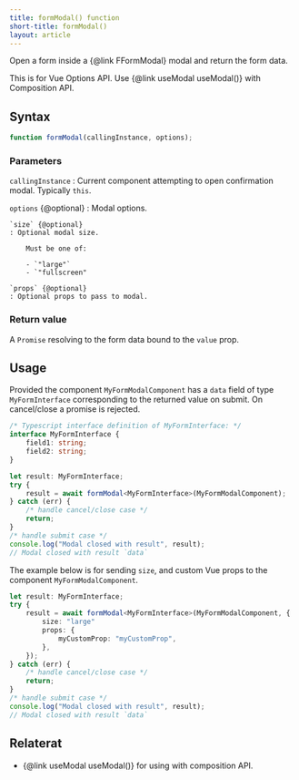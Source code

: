 ```yaml
---
title: formModal() function
short-title: formModal()
layout: article
---
```


Open a form inside a {@link FFormModal} modal and return the form data.

This is for Vue Options API.
Use {@link useModal useModal()} with Composition API.

## Syntax

```ts
function formModal(callingInstance, options);
```

### Parameters

`callingInstance`
: Current component attempting to open confirmation modal. Typically `this`.

`options` {@optional}
: Modal options.

    `size` {@optional}
    : Optional modal size.

        Must be one of:

    	- `"large"`
    	- `"fullscreen"

    `props` {@optional}
    : Optional props to pass to modal.

### Return value

A `Promise` resolving to the form data bound to the `value` prop.

## Usage

Provided the component `MyFormModalComponent` has a `data` field of type `MyFormInterface` corresponding to the returned value on submit.
On cancel/close a promise is rejected.

```ts
/* Typescript interface definition of MyFormInterface: */
interface MyFormInterface {
    field1: string;
    field2: string;
}
```

```ts
let result: MyFormInterface;
try {
    result = await formModal<MyFormInterface>(MyFormModalComponent);
} catch (err) {
    /* handle cancel/close case */
    return;
}
/* handle submit case */
console.log("Modal closed with result", result);
// Modal closed with result `data`
```

The example below is for sending `size`, and custom Vue props to the component `MyFormModalComponent`.

```ts
let result: MyFormInterface;
try {
    result = await formModal<MyFormInterface>(MyFormModalComponent, {
        size: "large"
        props: {
            myCustomProp: "myCustomProp",
        },
    });
} catch (err) {
    /* handle cancel/close case */
    return;
}
/* handle submit case */
console.log("Modal closed with result", result);
// Modal closed with result `data`
```

## Relaterat

- {@link useModal useModal()} for using with composition API.
